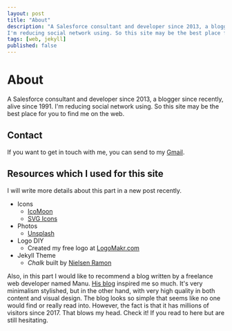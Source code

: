 ```yaml
---
layout: post
title: "About"
description: "A Salesforce consultant and developer since 2013, a blogger since recently, alive since 1991. 
I'm reducing social network using. So this site may be the best place for you to find me on the web."
tags: [web, jekyll]
published: false
---
```

# About

A Salesforce consultant and developer since 2013, a blogger since recently, alive since 1991. 
I'm reducing social network using. So this site may be the best place for you to find me on the web.

## Contact

If you want to get in touch with me, you can send to my [Gmail](mailto:shengbo.yu@ibm.com).

## Resources which I used for this site

I will write more details about this part in a new post recently.

* Icons
    * [IcoMoon](https://icomoon.io/)
    * [SVG Icons](http://svgicons.sparkk.fr/)
* Photos
    * [Unsplash](https://unsplash.com/)
* Logo DIY
    * Created my free logo at [LogoMakr.com](https://logomakr.com/)
* Jekyll Theme
    * _Chalk_ built by [Nielsen Ramon](http://chalk.nielsenramon.com/about)

Also, in this part I would like to recommend a blog written by a freelance web developer named Manu. [His blog](https://manuelmoreale.com/) inspired me so much. It's very minimalism stylished, but in the other hand, with very high quality in both content and visual design. The blog looks so simple that seems like no one would find or really read into. However, the fact is that it has millions of visitors since 2017. That blows my head. Check it! If you read to here but are still hesitating.